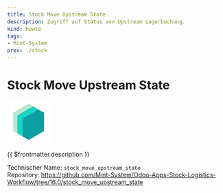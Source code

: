 ```yaml
---
title: Stock Move Upstream State
description: Zugriff auf Status von Upstream Lagerbuchung.
kind: howto
tags:
- Mint-System
prev: ./stock
---
```

# Stock Move Upstream State
![icon_oms_box](attachments/icons_odoo_mint_system.png)

{{ $frontmatter.description }}

Technischer Name: `stock_move_upstream_state`\
Repository: <https://github.com/Mint-System/Odoo-Apps-Stock-Logistics-Workflow/tree/16.0/stock_move_upstream_state>
